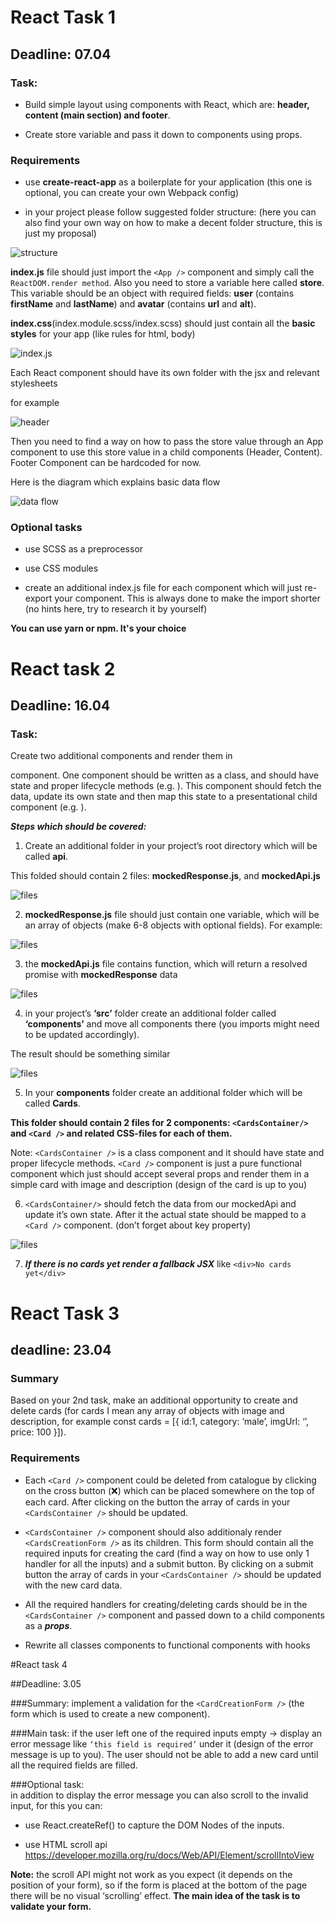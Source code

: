 # React Task 1

## Deadline: 07.04

### Task:

- Build simple layout using components with React, which are: **header, content (main section) and footer**.

- Create store variable and pass it down to components using props.


### Requirements

- use **create-react-app** as a boilerplate for your application (this one is optional, you can create your own Webpack config)

- in your project please follow suggested folder structure: (here you can also find your own way on how to make a decent folder structure, this is just my proposal)

![structure](docs/hw_1/img.png)



**index.js** file should just import the ```<App />``` component and simply call the ```ReactDOM.render method```. Also you need to store a variable here called **store**. This variable should be an object with required fields: **user** (contains **firstName** and **lastName**) and **avatar** (contains **url** and **alt**).

**index.css**(index.module.scss/index.scss) should just contain all the **basic styles** for your app (like rules for html, body)

![index.js](docs/hw_1/img_1.png)

Each React component should have its own folder with the jsx and relevant stylesheets

for example

![header](docs/hw_1/img_2.png)



Then you need to find a way on how to pass the store value through an App component to use this store value in a child components (Header, Content). Footer Component can be hardcoded for now.



Here is the diagram which explains basic data flow


![data flow](docs/hw_1/img_3.png)




### Optional tasks

- use SCSS as a preprocessor

- use CSS modules

- create an additional index.js file for each component which will just re-export your component. This is always done to make the import shorter (no hints here, try to research it by yourself)



**You can use yarn or npm. It's your choice**


# React task 2 

## Deadline: 16.04 

 

### Task: 
Create two additional components and render them in <Main /> component. One component should be written as a class, and should have state and proper lifecycle methods (e.g. <CardsContainer />). This component should fetch the data, update its own state and then map this state to a presentational child component (e.g. <Card />). 

 

**_Steps which should be covered:_**

1) Create an additional folder in your project’s root directory which will be called __api__. 

This folded should contain 2 files: __mockedResponse.js__, and __mockedApi.js__ 


![files](docs/hw_2/img_1.png)


2) __mockedResponse.js__ file should just contain one variable, which will be an array of objects (make 6-8 objects with optional fields). For example:


![files](docs/hw_2/img_2.png)
 

3) the __mockedApi.js__ file contains function, which will return a resolved promise with __mockedResponse__ data 

 ![files](docs/hw_2/img_3.png)

4) in your project’s __‘src’__ folder create an additional folder called __‘components’__ and move all components there (you imports might need to be updated accordingly). 

The result should be something similar

![files](docs/hw_2/img_4.png)

 

5) In your __components__ folder create an additional folder which will be called __Cards__. 

__This folder should contain 2 files for 2 components: `<CardsContainer/>` and `<Card />` and related CSS-files for each of them.__

Note: `<CardsContainer />` is a class component and it should have state and proper lifecycle methods. `<Card />` component is just a pure functional component which just should accept several props and render them in a simple card with image and description (design of the card is up to you) 

6) `<CardsContainer/>` should fetch the data from our mockedApi and update it’s own state. After it the actual state should be mapped to a `<Card />` component. (don’t forget about key property)  

 ![files](docs/hw_2/img_5.png)

7) ___If there is no cards yet render a fallback JSX___ like `<div>No cards yet</div>`

# React Task 3 

## deadline: 23.04 

 

### Summary 

Based on your 2nd task, make an additional opportunity to create and delete cards (for cards I mean any array of objects with image and description, for example const cards = [{ id:1, category: ‘male’, imgUrl: ‘’, price: 100 }]). 

 

### Requirements 

- Each `<Card />` component could be deleted from catalogue by clicking on the cross button (❌) which can be placed somewhere on the top of each card. After clicking on the button the array of cards in your `<CardsContainer />` should be updated. 

- `<CardsContainer />` component should also additionaly render `<CardsCreationForm />` as its children. This form should contain all the required inputs for creating the card (find a way on how to use only 1 handler for all the inputs) and a submit button. By clicking on a submit button the array of cards in your `<CardsContainer />` should be updated with the new card data. 

- All the required handlers for creating/deleting cards should be in the `<CardsContainer />` component and passed down to a child components as a __*props*__. 

- Rewrite all classes components to functional components with hooks 

#React task 4

##Deadline: 3.05



###Summary: 
implement a validation for the `<CardCreationForm />` (the form which is used to create a new <Card /> component).



###Main task: 
if the user left one of the required inputs empty -> display an error message like `‘this field is required’` under it (design of the error message is up to you). The user should not be able to add a new card until all the required fields are filled.



###Optional task:  
in addition to display the error message you can also scroll to the invalid input, for this you can:

- use React.createRef() to capture the DOM Nodes of the inputs.

- use HTML scroll api https://developer.mozilla.org/ru/docs/Web/API/Element/scrollIntoView



__Note:__  the scroll API might not work as you expect (it depends on the position of your form), so if the form is placed at the bottom of the page there will be no visual ‘scrolling’ effect. __The main idea of the task is to validate your form.__ 
